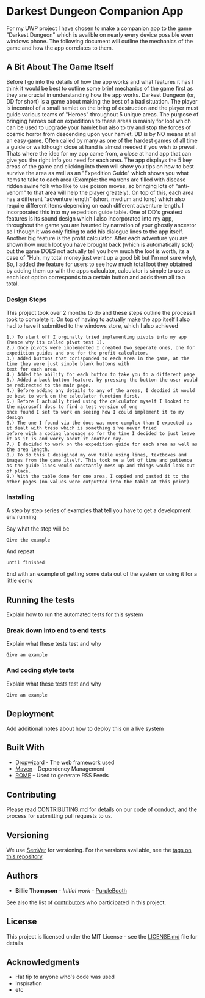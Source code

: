 # Darkest Dungeon Companion App

For my UWP project I have chosen to make a companion app to the game "Darkest Dungeon" which is avalible on nearly every device possible even windows phone. The following document will outline the mechanics of the game and how the app correlates to them. 

## A Bit About The Game Itself

Before I go into the details of how the app works and what features it has I think it would be best to outline some brief mechanics of the game first as they are crucial in understanding how the app works. Darkest Dungeon (or, DD for short) is a game about making the best of a bad situation. The player is incontrol of a small hamlet on the bring of destruction and the player must guide various teams of "Heroes" throughout 5 unique areas. The purpose of bringing heroes out on expeditions to these areas is mainly for loot which can be used to upgrade your hamlet but also to try and stop the forces of cosmic horror from descending upon your hamlet. DD is by NO means at all an easy game. Often called by many as one of the hardest games of all time a guide or walkthough close at hand is almost needed if you wish to prevail. Thats where the idea for my app came from, a close at hand app that can give you the right info you need for each area. The app displays the 5 key areas of the game and clicking into them will show you tips on how to best survive the area as well as an "Expedition Guide" which shows you what items to take to each area (Example: the warrens are filled with disease ridden swine folk who like to use poison moves, so bringing lots of "anti-venom" to that area will help the player greately). On top of this, each area has a different "adventure length" (short, medium and long) which also require different items depending on each different adventure length. I incorporated this into my expedition guide table. One of DD's greatest features is its sound design which I also incorporated into my app, throughout the game you are haunted by narration of your ghostly ancestor so I though it was only fitting to add his dialogue lines to the app itself. Another big feature is the profit calculator. After each adventure you are shown how much loot you have brought back (which is automatically sold) but the game DOES not actually tell you how much the loot is worth, its a case of "Huh, my total money just went up a good bit but I'm not sure why), So, I added the feature for users to see how much total loot they obtained by adding them up with the apps calculator, calculator is simple to use as each loot option corresponds to a certain button and adds them all to a total.  

### Design Steps

This project took over 2 months to do and these steps outline the process I took to complete it. On top of having to actually make the app itself I also had to have it submitted to the windows store, which I also achieved 

```
1.) To start off I orginally tried implementing pivots into my app (hence why its called pivot test 1).
2.) Once pivots were implemented I created two seperate ones, one for expedition guides and one for the profit calculator. 
3.) Added buttons that corisponded to each area in the game, at the time they were just simple blank buttons with 
text for each area.
4.) Added the ability for each button to take you to a different page 
5.) Added a back button feature, by pressing the button the user would be redirected to the main page. 
4.) Before adding any details to any of the areas, I decdied it would be best to work on the calculator function first.
5.) Before I actually tried using the calculator myself I looked to the microsoft docs to find a test version of one
once found I set to work on seeing how I could implement it to my design 
6.) The one I found via the docs was more complex than I expected as it dealt with tress which is something i've never tried 
before with a coding language so for the time I decided to just leave it as it is and worry about it another day. 
7.) I decided to work on the expedition guide for each area as well as the area length. 
8.) To do this I desigined my own table using lines, textboxes and images from the game itself. This took me a lot of time and patience
as the guide lines would constantly mess up and things would look out of place. 
9.) With the table done for one area, I copied and pasted it to the other pages (no values were outputted into the table at this point)

```

### Installing

A step by step series of examples that tell you have to get a development env running

Say what the step will be

```
Give the example
```

And repeat

```
until finished
```

End with an example of getting some data out of the system or using it for a little demo

## Running the tests

Explain how to run the automated tests for this system

### Break down into end to end tests

Explain what these tests test and why

```
Give an example
```

### And coding style tests

Explain what these tests test and why

```
Give an example
```

## Deployment

Add additional notes about how to deploy this on a live system

## Built With

* [Dropwizard](http://www.dropwizard.io/1.0.2/docs/) - The web framework used
* [Maven](https://maven.apache.org/) - Dependency Management
* [ROME](https://rometools.github.io/rome/) - Used to generate RSS Feeds

## Contributing

Please read [CONTRIBUTING.md](https://gist.github.com/PurpleBooth/b24679402957c63ec426) for details on our code of conduct, and the process for submitting pull requests to us.

## Versioning

We use [SemVer](http://semver.org/) for versioning. For the versions available, see the [tags on this repository](https://github.com/your/project/tags). 

## Authors

* **Billie Thompson** - *Initial work* - [PurpleBooth](https://github.com/PurpleBooth)

See also the list of [contributors](https://github.com/your/project/contributors) who participated in this project.

## License

This project is licensed under the MIT License - see the [LICENSE.md](LICENSE.md) file for details

## Acknowledgments

* Hat tip to anyone who's code was used
* Inspiration
* etc

